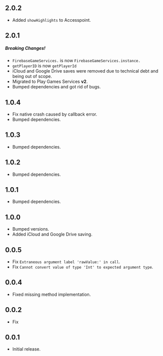 ## 2.0.2
* Added `showHighlights` to Accesspoint.

## 2.0.1
##### Breaking Changes!
* `FirebaseGameServices.` is now `FirebaseGameServices.instance.`
* `getPlayerID` is now `getPlayerId`
* iCloud and Google Drive saves were removed due to technical debt and being out of scope.
* Migrated to Play Games Services **v2**.
* Bumped dependencies and got rid of bugs.

## 1.0.4
* Fix native crash caused by callback error.
* Bumped dependencies.

## 1.0.3
- Bumped dependencies.

## 1.0.2
- Bumped dependencies.

## 1.0.1
- Bumped dependencies.

## 1.0.0
- Bumped versions.
- Added iCloud and Google Drive saving.

## 0.0.5
- Fix `Extraneous argument label 'rawValue:' in call`.
- Fix `Cannot convert value of type 'Int' to expected argument type`.

## 0.0.4
- Fixed missing method implementation. 

## 0.0.2
- Fix

## 0.0.1
- Initial release.
